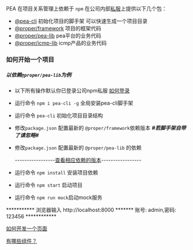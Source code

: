 
PEA 在项目关系管理上依赖于 `npm` 
在公司内部[私服](http://nexus.propersoft.cn:8081/)上提供以下几个包：

-  [@pea-cli](http://nexus.propersoft.cn:8081/repository/npm-internal/pea-cli/-/pea-cli-0.5.0.tgz) 初始化项目的脚手架 可以快速生成一个项目目录
-  [@proper/framework](http://nexus.propersoft.cn:8081/repository/npm-internal/@pea/framework/-/framework-0.4.4.tgz) 项目的框架代码
-  [@proper/pea-lib](http://nexus.propersoft.cn:8081/repository/npm-internal/@proper/pea-lib/-/pea-lib-0.6.0-rc.1.tgz) pea平台的业务代码
-  [@proper/icmp-lib](http://nexus.propersoft.cn:8081/repository/npm-internal/@proper/icmp-lib/-/icmp-lib-0.6.0-beta.1.tgz) icmp产品的业务代码


###  如何开始一个项目
##### 以依赖`@proper/pea-lib`为例
- 以下所有操作默认你已登录公司npm私服 [如何登录](https://github.com/propersoft-cn/proper-enterprise-app#%E4%BD%BF%E7%94%A8)
- 运行命令 `npm i pea-cli -g` 全局安装pea-cli脚手架 
- 运行命令 `pea-cli` 初始化项目目录结构
- 修改`package.json`  配置最新的 `@proper/framework`依赖版本   ***#若脚手架自带了请忽略#***
- 修改`package.json` 配置最新的  `@proper/pea-lib` 的依赖

    -----------------[查看相应依赖的版本](./LOOKUPVERSION.md)-----------------
- 运行命令 `npm install` 安装项目依赖
- 运行命令 `npm start` 启动项目
- 运行命令 `npm run mock`启动mock服务

*********** 浏览器输入 http://localhost:8000 ******* 账号: admin,密码: 123456 ************

[如何开发一个页面](./CONTRIBUTING.md)

[有哪些组件？](./src/lib/components/COMPONENTS.md)


